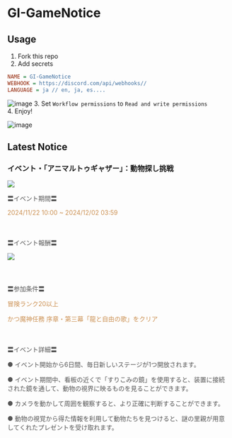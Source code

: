 # GI-GameNotice

## Usage
1. Fork this repo
2. Add secrets
```ini
NAME = GI-GameNotice
WEBHOOK = https://discord.com/api/webhooks//
LANGUAGE = ja // en, ja, es....
```
![image](https://github.com/c2t-r/GI-GameNotice/assets/80561604/63d8a4f2-9ec2-49d7-a637-44d728b2f945)
3. Set `Workflow permissions` to `Read and write permissions`  
4. Enjoy!

![image](https://github.com/c2t-r/GI-GameNotice/assets/80561604/24ec6182-cd99-4969-ab59-1d65c886077a)

## Latest Notice
<start>

### イベント・「アニマルトゥギャザー」：動物探し挑戦
<img src="https://sdk.hoyoverse.com/upload/ann/2024/11/05/519845e083a6a2653666628cd71f6dcb_6227168412771904693.jpg">
<p style="white-space: pre-wrap; text-align: left;"><span style="color:rgba(85,85,85,1)">〓イベント期間〓</span></p><p style="white-space: pre-wrap; text-align: left;"><t class="t_lc" contenteditable="false"><span style="color:rgba(204,146,85,1)">2024/11/22 10:00</span></t><span style="color:rgba(173,114,14,1)"> </span><span style="color:rgba(204,146,85,1)">~ </span><t class="t_lc" contenteditable="false"><span style="color:rgba(204,146,85,1)">2024/12/02 03:59</span></t></p><p style="white-space: pre-wrap; min-height: 1.5em; text-align: left;"></p><p style="white-space: pre-wrap; text-align: left;"><span style="color:rgba(85,85,85,1)">〓イベント報酬〓</span></p><p style="white-space: pre-wrap; min-height: 1.5em; text-align: left;"><img src="https://sdk.hoyoverse.com/upload/ann/2024/10/17/4a6f7d6d8a6d00a3f5954b0e576cb6d6_2879371181601775580.png" href="" style="border:none;vertical-align:middle;"></p><p style="white-space: pre-wrap; min-height: 1.5em; text-align: left;"></p><p style="white-space: pre-wrap; text-align: left;"><span style="color:rgba(85,85,85,1)">〓参加条件〓</span></p><p style="white-space: pre-wrap; text-align: left;"><span style="color:rgba(204,146,85,1)">冒険ランク20以上</span></p><p style="white-space: pre-wrap; text-align: left;"><span style="color:rgba(204,146,85,1)">かつ魔神任務 序章・第三幕「龍と自由の歌」をクリア</span></p><p style="white-space: pre-wrap; min-height: 1.5em; text-align: left;"></p><p style="white-space: pre-wrap; text-align: left;"><span style="color:rgba(85,85,85,1)">〓イベント詳細〓</span></p><p style="white-space: pre-wrap; text-align: left;"><span style="color:rgba(85,85,85,1)">● イベント開始から6日間、毎日新しいステージが1つ開放されます。</span></p><p style="white-space: pre-wrap; text-align: left;"><span style="color:rgba(85,85,85,1)">● イベント期間中、看板の近くで「すりこみの鏡」を使用すると、装置に接続された鏡を通して、動物の視界に映るものを見ることができます。</span></p><p style="white-space: pre-wrap;"><span style="color:rgba(85,85,85,1)">● カメラを動かして周囲を観察すると、より正確に判断することができます。</span></p><p style="white-space: pre-wrap;"><span style="color:rgba(85,85,85,1)">● 動物の視覚から得た情報を利用して動物たちを見つけると、謎の里親が用意してくれたプレゼントを受け取れます。</span></p>

<end>
